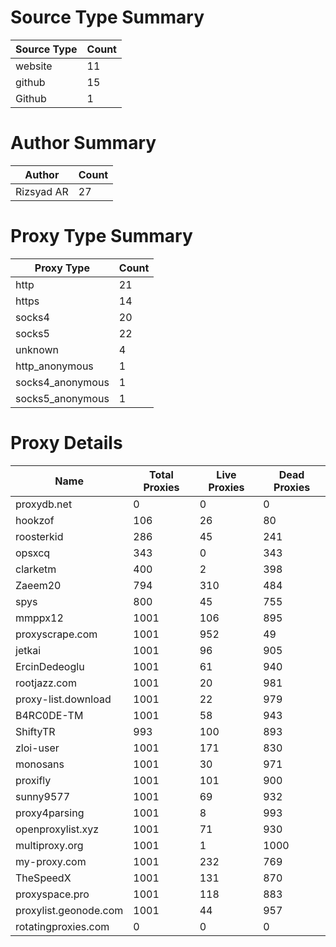 # Source Type Summary

| Source Type | Count |
|-------------|-------|
| website | 11 |
| github | 15 |
| Github | 1 |


# Author Summary

| Author | Count |
|--------|-------|
| Rizsyad AR | 27 |


# Proxy Type Summary

| Proxy Type | Count |
|------------|-------|
| http | 21 |
| https | 14 |
| socks4 | 20 |
| socks5 | 22 |
| unknown | 4 |
| http_anonymous | 1 |
| socks4_anonymous | 1 |
| socks5_anonymous | 1 |


# Proxy Details

| Name | Total Proxies | Live Proxies | Dead Proxies |
|------|---------------|--------------|---------------|
| proxydb.net | 0 | 0 | 0 |
| hookzof | 106 | 26 | 80 |
| roosterkid | 286 | 45 | 241 |
| opsxcq | 343 | 0 | 343 |
| clarketm | 400 | 2 | 398 |
| Zaeem20 | 794 | 310 | 484 |
| spys | 800 | 45 | 755 |
| mmppx12 | 1001 | 106 | 895 |
| proxyscrape.com | 1001 | 952 | 49 |
| jetkai | 1001 | 96 | 905 |
| ErcinDedeoglu | 1001 | 61 | 940 |
| rootjazz.com | 1001 | 20 | 981 |
| proxy-list.download | 1001 | 22 | 979 |
| B4RC0DE-TM | 1001 | 58 | 943 |
| ShiftyTR | 993 | 100 | 893 |
| zloi-user | 1001 | 171 | 830 |
| monosans | 1001 | 30 | 971 |
| proxifly | 1001 | 101 | 900 |
| sunny9577 | 1001 | 69 | 932 |
| proxy4parsing | 1001 | 8 | 993 |
| openproxylist.xyz | 1001 | 71 | 930 |
| multiproxy.org | 1001 | 1 | 1000 |
| my-proxy.com | 1001 | 232 | 769 |
| TheSpeedX | 1001 | 131 | 870 |
| proxyspace.pro | 1001 | 118 | 883 |
| proxylist.geonode.com | 1001 | 44 | 957 |
| rotatingproxies.com | 0 | 0 | 0 |
